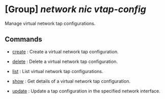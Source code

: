 # [Group] _network nic vtap-config_

Manage virtual network tap configurations.

## Commands

- [create](/Commands/network/nic/vtap-config/_create.md)
: Create a virtual network tap configuration.

- [delete](/Commands/network/nic/vtap-config/_delete.md)
: Delete a virtual network tap configuration.

- [list](/Commands/network/nic/vtap-config/_list.md)
: List virtual network tap configurations.

- [show](/Commands/network/nic/vtap-config/_show.md)
: Get details of a virtual network tap configuration.

- [update](/Commands/network/nic/vtap-config/_update.md)
: Update a tap configuration in the specified network interface.
